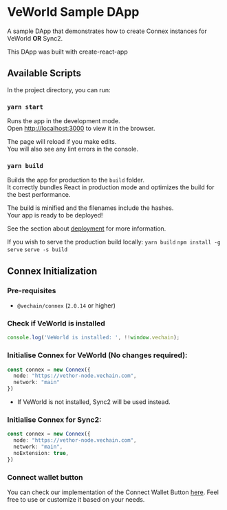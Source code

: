 # VeWorld Sample DApp

A sample DApp that demonstrates how to create Connex instances for VeWorld <b>OR</b> Sync2.

This DApp was built with create-react-app

## Available Scripts

In the project directory, you can run:

### `yarn start`

Runs the app in the development mode.\
Open [http://localhost:3000](http://localhost:3000) to view it in the browser.

The page will reload if you make edits.\
You will also see any lint errors in the console.

### `yarn build`

Builds the app for production to the `build` folder.\
It correctly bundles React in production mode and optimizes the build for the best performance.

The build is minified and the filenames include the hashes.\
Your app is ready to be deployed!

See the section about [deployment](https://facebook.github.io/create-react-app/docs/deployment) for more information.

If you wish to serve the production build locally:
`yarn build`
`npm install -g serve`
`serve -s build`

## Connex Initialization

### Pre-requisites

- `@vechain/connex` (`2.0.14` or higher)

### Check if VeWorld is installed

```typescript
console.log('VeWorld is installed: ', !!window.vechain);
```

### Initialise Connex for VeWorld (No changes required):

```typescript
const connex = new Connex({
  node: "https://vethor-node.vechain.com",
  network: "main"
})
```

- If VeWorld is not installed, Sync2 will be used instead.

### Initialise Connex for Sync2:

```typescript
const connex = new Connex({
  node: "https://vethor-node.vechain.com",
  network: "main",
  noExtension: true,
})
```

### Connect wallet button

You can check our implementation of the Connect Wallet Button [here](https://github.com/vechainfoundation/veworld-dapp/blob/main/src/components/ConnectWalletButton/ConnectWalletButton.tsx). Feel free to use or customize it based on your needs.


